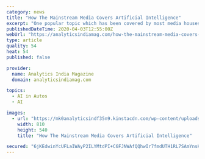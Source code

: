 ```yaml
---
category: news
title: "How The Mainstream Media Covers Artificial Intelligence"
excerpt: "One popular topic which has been covered by most media houses over the last few years is artificial intelligence (AI ... companies launching solutions which integrate AI into a wide range of products – all the way from self-driving cars, to healthcare services, and social media. This means that companies are using AI news as a way to ..."
publishedDateTime: 2020-04-03T12:55:00Z
webUrl: "https://analyticsindiamag.com/how-the-mainstream-media-covers-artificial-intelligence/"
type: article
quality: 54
heat: 54
published: false

provider:
  name: Analytics India Magazine
  domain: analyticsindiamag.com

topics:
  - AI in Autos
  - AI

images:
  - url: "https://mk0analyticsindf35n9.kinstacdn.com/wp-content/uploads/2020/04/artificial-intelligence-media.jpg"
    width: 810
    height: 540
    title: "How The Mainstream Media Covers Artificial Intelligence"

secured: "6jKEdwinYcUFLaIWAyP2ILYMtdPI+C6FJNWAfQQhwIr7fmdUTH1RL7SAmYnsKHJsjMjK+jE5m9RbnQl/Z80wK7CGpydywb+tUo6N9TBDo8oIU/NTeWRqf2eFo0CjLHqLYlWMlyEdXdvsjCnm9pkdTeZxHvfO7dCjKZtAJCsYlmT1YAo1obvI7W98XJ6Gt1NzeMcHmGRdSx4lJxiWongtYhOx3zmPrP4fTbjuZ8B41hRGJy4sOZzKn63lPRNHiIF2beb8+0pNZgXut6bndhnoem9Oew2ZqasSZYgdPP5iaHCIEWr/psLwXpMCyy/7C0y3;iMG+qCfflv0MQPgJx4bfHQ=="
---
```


